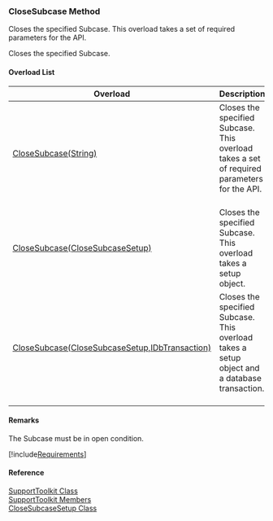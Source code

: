 ﻿### CloseSubcase Method

Closes the specified Subcase. This overload takes a set of required parameters for the API.

Closes the specified Subcase.

#### Overload List

| Overload | Description |
| --- | --- |
| [CloseSubcase(String)](FChoice.Toolkits.Clarify~FChoice.Toolkits.Clarify.Support.SupportToolkit~CloseSubcase(String).md) | Closes the specified Subcase. This overload takes a set of required parameters for the API.   |
| [CloseSubcase(CloseSubcaseSetup)](FChoice.Toolkits.Clarify~FChoice.Toolkits.Clarify.Support.SupportToolkit~CloseSubcase(CloseSubcaseSetup).md) | Closes the specified Subcase. This overload takes a setup object.   |
| [CloseSubcase(CloseSubcaseSetup,IDbTransaction)](FChoice.Toolkits.Clarify~FChoice.Toolkits.Clarify.Support.SupportToolkit~CloseSubcase(CloseSubcaseSetup,IDbTransaction).md) | Closes the specified Subcase. This overload takes a setup object and a database transaction.   |

#### Remarks

The Subcase must be in open condition.

[!include[Requirements](../partials/requirements.md)]



#### Reference

[SupportToolkit Class](FChoice.Toolkits.Clarify~FChoice.Toolkits.Clarify.Support.SupportToolkit.md)  
[SupportToolkit Members](FChoice.Toolkits.Clarify~FChoice.Toolkits.Clarify.Support.SupportToolkit_members.md)  
[CloseSubcaseSetup Class](FChoice.Toolkits.Clarify~FChoice.Toolkits.Clarify.Support.CloseSubcaseSetup.md)